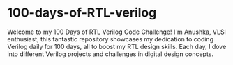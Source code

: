 # 100-days-of-RTL-verilog
Welcome to my 100 Days of RTL Verilog Code Challenge!  I'm  Anushka, VLSI enthusiast, this fantastic repository showcases my dedication to coding Verilog daily for 100 days, all to boost my RTL design skills. Each day, I dove into different Verilog projects and challenges in digital design concepts.
